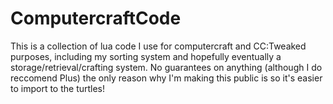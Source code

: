 # ComputercraftCode

This is a collection of lua code I use for computercraft and CC:Tweaked purposes, including my sorting system and hopefully eventually a storage/retrieval/crafting system. No guarantees on anything (although I do reccomend Plus) the only reason why I'm making this public is so it's easier to import to the turtles!
